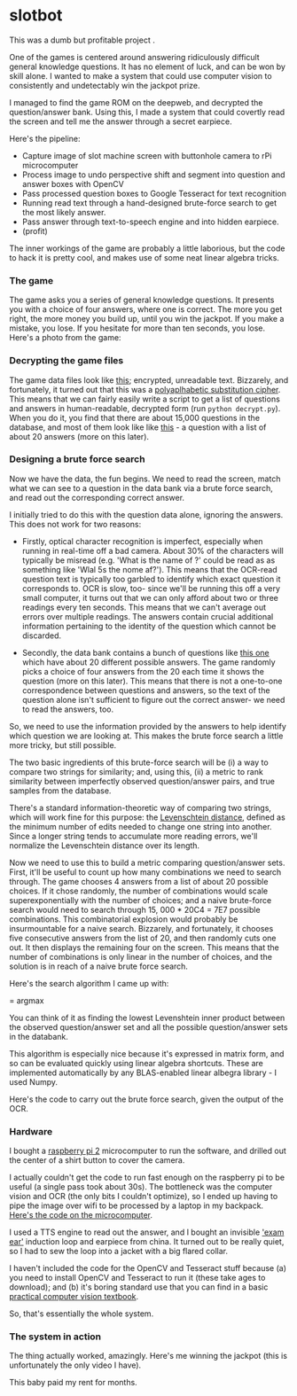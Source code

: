 # slotbot
This was a dumb but profitable project .

One of the games is centered around answering ridiculously difficult general knowledge questions. It has no element of luck, and can be won by skill alone. I wanted to make a system that could use computer vision to consistently and undetectably win the jackpot prize.

I managed to find the game ROM on the deepweb, and decrypted the question/answer bank. Using this, I made a system that could covertly read the screen and tell me the answer through a secret earpiece.

Here's the pipeline:

- Capture image of slot machine screen with buttonhole camera to rPi microcomputer
- Process image to undo perspective shift and segment into question and answer boxes with OpenCV
- Pass processed question boxes to Google Tesseract for text recognition
- Running read text through a hand-designed brute-force search to get the most likely answer.
- Pass answer through text-to-speech engine and into hidden earpiece.
- (profit)

The inner workings of the game are probably a little laborious, but the code to hack it is pretty cool, and makes use of some neat linear algebra tricks.

### The game

The game asks you a series of general knowledge questions. It presents you with a choice of four answers, where one is correct. The more you get right, the more money you build up, until you win the jackpot. If you make a mistake, you lose. If you hesitate for more than ten seconds, you lose. Here's a photo from the game:


### Decrypting the game files
The game data files look like [this](); encrypted, unreadable text.
Bizzarely, and fortunately, it turned out that this was a [polyaplhabetic substitution cipher](https://en.wikipedia.org/wiki/Enigma_machine).
This means that we can fairly easily write a script to get a list of questions and answers in human-readable, decrypted form (run `python decrypt.py`).
When you do it, you find that there are about 15,000 questions in the database, and most of them look like like [this]() - a question with a list of about 20 answers (more on this later).

### Designing a brute force search

Now we have the data, the fun begins. We need to read the screen, match what we can see to a question in the data bank via a brute force search, and read out the corresponding correct answer.

I initially tried to do this with the question data alone, ignoring the answers. This does not work for two reasons:

- Firstly, optical character recognition is imperfect, especially when running in real-time off a bad camera. About 30% of the characters will typically be misread (e.g. 'What is the name of ?' could be read as as something like 'Wlal  5s the nome af?'). This means that the OCR-read question text is typically too garbled to identify which exact question it corresponds to. OCR is slow, too- since we'll be running this off a very small computer, it turns out that we can only afford about two or three readings every ten seconds. This means that we can't average out errors over multiple readings. The answers contain crucial additional information pertaining to the identity of the question which cannot be discarded.

- Secondly, the data bank contains a bunch of questions like [this one]() which have about 20 different possible answers. The game randomly picks a choice of four answers from the 20 each time it shows the question (more on this later). This means that there is not a one-to-one correspondence between questions and answers, so the text of the question alone isn't sufficient to figure out the correct answer- we need to read the answers, too.

So, we need to use the information provided by the answers to help identify which question we are looking at. This makes the brute force search a little more tricky, but still possible.

The two basic ingredients of this brute-force search will be (i) a way to compare two strings for similarity; and, using this, (ii) a metric to rank similarity between imperfectly observed question/answer pairs, and true samples from the database.

There's a standard information-theoretic way of comparing two strings, which will work fine for this purpose: the [Levenschtein distance](https://en.wikipedia.org/wiki/Levenshtein_distance), defined as the minimum number of edits needed to change one string into another. Since a longer string tends to accumulate more reading errors, we'll normalize the Levenschtein distance over its length.

Now we need to use this to build a metric comparing question/answer sets. First, it'll be useful to count up how many combinations we need to search through.
The game chooses 4 answers from a list of about 20 possible choices. If it chose randomly, the number of combinations would scale superexponentially with the number of choices; and a naive brute-force search would need to search through 15, 000 * 20C4 = 7E7 possible combinations. This combinatorial explosion would probably be insurmountable for a naive search.
Bizzarely, and fortunately, it chooses five consecutive answers from the list of 20, and then randomly cuts one out. It then displays the remaining four on the screen. This means that the number of combinations is only linear in the number of choices, and the solution is in reach of a naive brute force search.

Here's the search algorithm I came up with:

 = argmax
 
You can think of it as finding the lowest Levenshtein inner product between the observed question/answer set and all the possible question/answer sets in the databank.

This algorithm is especially nice because it's expressed in matrix form, and so can be evaluated quickly using linear algebra shortcuts. These are implemented automatically by any BLAS-enabled linear albegra library - I used Numpy.

Here's the code to carry out the brute force search, given the output of the OCR.

### Hardware

I bought a [raspberry pi 2](https://www.raspberrypi.org/products/raspberry-pi-2-model-b/) microcomputer to run the software, and drilled out the center of a shirt button to cover the camera.

I actually couldn't get the code to run fast enough on the raspberry pi to be useful (a single pass took about 30s). The bottleneck was the computer vision and OCR (the only bits I couldn't optimize), so I ended up having to pipe the image over wifi to be processed by a laptop in my backpack. [Here's the code on the microcomputer]().

I used a TTS engine to read out the answer, and I bought an invisible ['exam ear'](http://www.examear.com/) induction loop and earpiece from china. It turned out to be really quiet, so I had to sew the loop into a jacket with a big flared collar.

I haven't included the code for the OpenCV and Tesseract stuff because (a) you need to install OpenCV and Tesseract to run it (these take ages to download); and (b) it's boring standard use that you can find in a basic [practical computer vision textbook](https://www.amazon.com/Mastering-OpenCV-Practical-Computer-Projects/dp/1849517827).

So, that's essentially the whole system. 

### The system in action

The thing actually worked, amazingly. Here's me winning the jackpot (this is unfortunately the only video I have).

This baby paid my rent for months.
